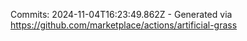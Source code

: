 Commits: 2024-11-04T16:23:49.862Z - Generated via https://github.com/marketplace/actions/artificial-grass
<br>
